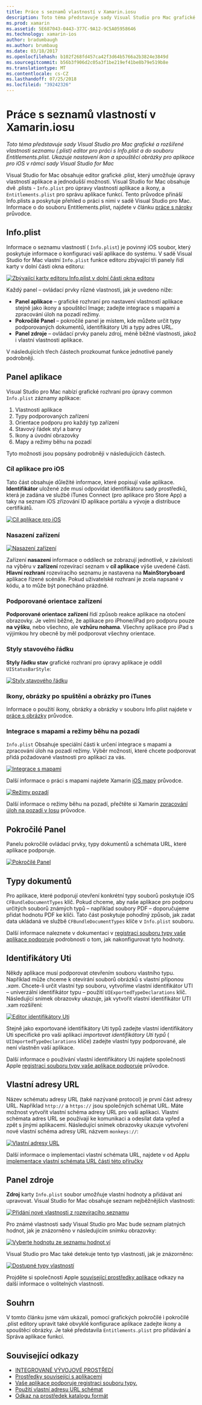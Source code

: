 ```yaml
---
title: Práce s seznamů vlastností v Xamarin.iosu
description: Toto téma představuje sady Visual Studio pro Mac grafické a rozšířené vlastnosti seznamu (.plist) editor pro práci s Info.plist a do souboru Entitlements.plist. Ukazuje nastavení ikon a spouštěcí obrázky pro aplikace pro iOS v rámci sady Visual Studio for Mac
ms.prod: xamarin
ms.assetid: 5E687043-0443-377C-9A12-9C5A05958646
ms.technology: xamarin-ios
author: bradumbaugh
ms.author: brumbaug
ms.date: 03/18/2017
ms.openlocfilehash: b102f268fd457ca42f3d64b5766a2b3824e3849d
ms.sourcegitcommit: b56b3f906d2c05a3f1be219ef41be8b79e519b8e
ms.translationtype: MT
ms.contentlocale: cs-CZ
ms.lasthandoff: 07/25/2018
ms.locfileid: "39242326"
---
```

# <a name="working-with-property-lists-in-xamarinios"></a>Práce s seznamů vlastností v Xamarin.iosu

_Toto téma představuje sady Visual Studio pro Mac grafické a rozšířené vlastnosti seznamu (.plist) editor pro práci s Info.plist a do souboru Entitlements.plist. Ukazuje nastavení ikon a spouštěcí obrázky pro aplikace pro iOS v rámci sady Visual Studio for Mac_

Visual Studio for Mac obsahuje editor grafické .plist, který umožňuje úpravy vlastností aplikace a jednodušší možnosti. Visual Studio for Mac obsahuje dvě .plists - `Info.plist` pro úpravy vlastností aplikace a ikony, a `Entitlements.plist` pro správu aplikace funkcí. Tento průvodce přináší Info.plists a poskytuje přehled o práci s nimi v sadě Visual Studio pro Mac. Informace o do souboru Entitlements.plist, najdete v článku [práce s nároky](~/ios/deploy-test/provisioning/entitlements.md) průvodce.

## <a name="infoplist"></a>Info.plist

Informace o seznamu vlastností ( `Info.plist`) je povinný iOS soubor, který poskytuje informace o konfiguraci vaší aplikace do systému. V sadě Visual Studio for Mac vlastní `Info.plist` funkce editoru zbývající tři panely řídí karty v dolní části okna editoru:

 [![](property-lists-images/tabs.png "Zbývající karty editoru Info.plist v dolní části okna editoru")](property-lists-images/tabs.png#lightbox)

Každý panel – ovládací prvky různé vlastnosti, jak je uvedeno níže:

-  **Panel aplikace** – grafické rozhraní pro nastavení vlastností aplikace stejně jako ikony a spouštěcí Image; zadejte integrace s mapami a zpracování úloh na pozadí režimy.
-  **Pokročilé Panel** – pokročilé panel je místem, kde můžete určit typy podporovaných dokumentů, identifikátory Uti a typy adres URL.
-  **Panel zdroje** – ovládací prvky panelu zdroj, méně běžné vlastnosti, jakož i vlastní vlastnosti aplikace.


V následujících třech částech prozkoumat funkce jednotlivé panely podrobněji.

## <a name="application-panel"></a>Panel aplikace

Visual Studio pro Mac nabízí grafické rozhraní pro úpravy common `Info.plist` záznamy aplikace:

1.  Vlastnosti aplikace
1.  Typy podporovaných zařízení
1.  Orientace podporu pro každý typ zařízení
1.  Stavový řádek styl a barvy
1.  Ikony a úvodní obrazovky
1.  Mapy a režimy běhu na pozadí


Tyto možnosti jsou popsány podrobněji v následujících částech.

 <a name="iOS_Application_Target" />


### <a name="ios-application-target"></a>Cíl aplikace pro iOS

Tato část obsahuje důležité informace, které popisují vaše aplikace.
**Identifikátor** uložené zde musí odpovídat identifikátoru sady prostředků, která je zadána ve službě iTunes Connect (pro aplikace pro Store App) a taky na seznam iOS zřizování ID aplikace portálu a vývoje a distribuce certifikátů.

 [![](property-lists-images/image24.png "Cíl aplikace pro iOS")](property-lists-images/image24.png#lightbox)

### <a name="device-deployment"></a>Nasazení zařízení

 [![](property-lists-images/deployment.png "Nasazení zařízení")](property-lists-images/deployment.png#lightbox)

Zařízení **nasazení** informace o oddílech se zobrazují jednotlivě, v závislosti na výběru v **zařízení** rozevírací seznam v **cíl aplikace** výše uvedené části. **Hlavní rozhraní** rozevíracího seznamu je nastavena na **MainStoryboard** aplikace řízené scénáře. Pokud uživatelské rozhraní je zcela napsané v kódu, a to může být ponecháno prázdné.

### <a name="supported-device-orientations"></a>Podporované orientace zařízení

 **Podporované orientace zařízení** řídí způsob reakce aplikace na otočení obrazovky. Je velmi běžné, že aplikace pro iPhone/iPad pro podporu pouze **na výšku**, nebo všechno, ale **vzhůru nohama**. Všechny aplikace pro iPad s výjimkou hry obecně by měl podporovat všechny orientace.

### <a name="status-bar-styles"></a>Styly stavového řádku

**Styly řádku stav** grafické rozhraní pro úpravy aplikace je oddíl `UIStatusBarStyle`:

 [![](property-lists-images/status.png "Styly stavového řádku")](property-lists-images/status.png#lightbox)

 <a name="Icons" />


### <a name="icons-launch-images-and-itunes-artwork"></a>Ikony, obrázky po spuštění a obrázky pro iTunes

Informace o použití ikony, obrázky a obrázky v souboru Info.plist najdete v [práce s obrázky](~/ios/app-fundamentals/images-icons/index.md) průvodce.




### <a name="maps-integration-and-background-modes"></a>Integrace s mapami a režimy běhu na pozadí

`Info.plist` Obsahuje speciální části k určení integrace s mapami a zpracování úloh na pozadí režimy. Výběr možnosti, které chcete podporovat přidá požadované vlastnosti pro aplikaci za vás.

 [![](property-lists-images/maps.png "Integrace s mapami")](property-lists-images/maps.png#lightbox)

Další informace o práci s mapami najdete Xamarin [iOS mapy](~/ios/user-interface/controls/ios-maps/index.md) průvodce.

 [![](property-lists-images/bging.png "Režimy pozadí")](property-lists-images/bging.png#lightbox)

Další informace o režimy běhu na pozadí, přečtěte si Xamarin [zpracování úloh na pozadí v Iosu](~/ios/app-fundamentals/backgrounding/introduction-to-backgrounding-in-ios.md) průvodce.

## <a name="advanced-panel"></a>Pokročilé Panel

Panelu pokročilé ovládací prvky, typy dokumentů a schémata URL, které aplikace podporuje.

 [![](property-lists-images/image34.png "Pokročilé Panel")](property-lists-images/image34.png#lightbox)

 <a name="Document_Types" />


## <a name="document-types"></a>Typy dokumentů

Pro aplikace, které podporují otevření konkrétní typy souborů poskytuje iOS `CFBundleDocumentTypes` klíč. Pokud chceme, aby naše aplikace pro podporu určitých souborů známých typů – například soubory PDF – doporučujeme přidat hodnotu PDF ke klíči. Tato část poskytuje pohodlný způsob, jak zadat data ukládaná ve službě `CFBundleDocumentTypes` klíče v `Info.plist` souboru.

Další informace naleznete v dokumentaci v [registraci souboru typy vaše aplikace podporuje](http://developer.apple.com/library/ios/#documentation/FileManagement/Conceptual/DocumentInteraction_TopicsForIOS/Articles/RegisteringtheFileTypesYourAppSupports.html) podrobnosti o tom, jak nakonfigurovat tyto hodnoty.

## <a name="utis"></a>Identifikátory Uti

Někdy aplikace musí podporovat otevřením souboru vlastního typu. Například může chceme k otevírání souborů obrázků s vlastní příponou *.xam*. Chcete-li určit vlastní typ souboru, vytvoříme vlastní identifikátor UTI – univerzální identifikátor typu – použití `UIExportedTypeDeclarations` klíč. Následující snímek obrazovky ukazuje, jak vytvořit vlastní identifikátor UTI .xam rozšíření:

 [![](property-lists-images/uti.png "Editor identifikátory Uti")](property-lists-images/uti.png#lightbox)

Stejně jako exportované identifikátory Uti typů zadejte vlastní identifikátory Uti specifické pro vaši aplikaci *importovat identifikátory Uti typů* ( `UIImportedTypeDeclarations` klíče) zadejte vlastní typy podporované, ale není vlastněn vaší aplikace.

Další informace o používání vlastní identifikátory Uti najdete společnosti Apple [registraci souboru typy vaše aplikace podporuje](https://developer.apple.com/library/ios/documentation/FileManagement/Conceptual/understanding_utis/understand_utis_declare/understand_utis_declare.html#//apple_ref/doc/uid/TP40001319-CH204-SW1) průvodce.

## <a name="custom-urls"></a>Vlastní adresy URL

Název schématu adresy URL (také nazývané protocol) je první část adresy URL. Například `http://` a `https://` jsou společných schémat URL. Máte možnost vytvořit vlastní schéma adresy URL pro vaši aplikaci. Vlastní schémata adres URL se používají ke komunikaci a odesílat data vpřed a zpět s jinými aplikacemi. Následující snímek obrazovky ukazuje vytvoření nové vlastní schéma adresy URL názvem `monkeys://`:

 [![](property-lists-images/url.png "Vlastní adresy URL")](property-lists-images/url.png#lightbox)



Další informace o implementaci vlastní schémata URL, najdete v od Applu [implementace vlastní schémata URL části této příručky](https://developer.apple.com/library/ios/documentation/iPhone/Conceptual/iPhoneOSProgrammingGuide/AdvancedAppTricks/AdvancedAppTricks.html)

## <a name="source-panel"></a>Panel zdroje

**Zdroj** karty `Info.plist` soubor umožňuje vlastní hodnoty a přidávat ani upravovat. Visual Studio for Mac obsahuje seznam nejběžnějších vlastnosti:

 [![](property-lists-images/image31.png "Přidání nové vlastnosti z rozevíracího seznamu")](property-lists-images/image31.png#lightbox)

Pro známé vlastnosti sady Visual Studio pro Mac bude seznam platných hodnot, jak je znázorněno v následujícím snímku obrazovky:

 [![](property-lists-images/image32.png "Vyberte hodnotu ze seznamu hodnot ví")](property-lists-images/image32.png#lightbox)

Visual Studio pro Mac také detekuje tento typ vlastnosti, jak je znázorněno:

 [![](property-lists-images/image33.png "Dostupné typy vlastností")](property-lists-images/image33.png#lightbox)

Projděte si společnosti Apple [související prostředky aplikace](http://developer.apple.com/library/ios/#DOCUMENTATION/iPhone/Conceptual/iPhoneOSProgrammingGuide/App-RelatedResources/App-RelatedResources.html) odkazy na další informace o volitelných vlastností.

 <a name="Entitlements" />

## <a name="summary"></a>Souhrn

V tomto článku jsme vám ukázali, pomocí grafických pokročilé i pokročilé .plist editory upravit také obvyklé konfigurace aplikace zadejte ikony a spouštěcí obrázky. Je také představila `Entitlements.plist` pro přidávání a Správa aplikace funkcí.


## <a name="related-links"></a>Související odkazy

- [INTEGROVANÉ VÝVOJOVÉ PROSTŘEDÍ](https://github.com/xamarin/recipes/tree/master/Recipes/cross-platform/ide)
- [Prostředky související s aplikacemi](http://developer.apple.com/library/ios/#DOCUMENTATION/iPhone/Conceptual/iPhoneOSProgrammingGuide/App-RelatedResources/App-RelatedResources.html)
- [Vaše aplikace podporuje registraci souboru typy.](http://developer.apple.com/library/ios/#documentation/FileManagement/Conceptual/DocumentInteraction_TopicsForIOS/Articles/RegisteringtheFileTypesYourAppSupports.html)
- [Použití vlastní adresu URL schémat](https://developer.apple.com/library/ios/documentation/iPhone/Conceptual/iPhoneOSProgrammingGuide/AdvancedAppTricks/AdvancedAppTricks.html)
- [Odkaz na prostředek katalogu formát](https://developer.apple.com/library/archive/documentation/Xcode/Reference/xcode_ref-Asset_Catalog_Format/index.html#//apple_ref/doc/uid/TP40015170-CH18-SW1)
